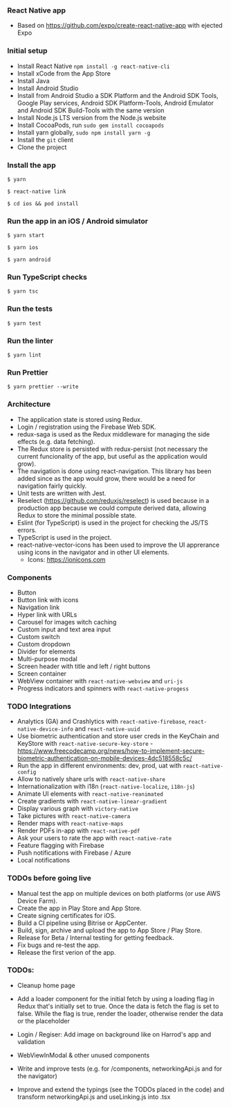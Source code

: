 ### React Native app

- Based on https://github.com/expo/create-react-native-app with ejected Expo

### Initial setup

- Install React Native `npm install -g react-native-cli`
- Install xCode from the App Store
- Install Java
- Install Android Studio
- Install from Android Studio a SDK Platform and the Android SDK Tools, Google Play services, Android SDK Platform-Tools, Android Emulator and Android SDK Build-Tools with the same version
- Install Node.js LTS version from the Node.js website
- Install CocoaPods, run `sudo gem install cocoapods`
- Install yarn globally, `sudo npm install yarn -g`
- Install the `git` client
- Clone the project


### Install the app

`$ yarn`

`$ react-native link`

`$ cd ios && pod install`

### Run the app in an iOS / Android simulator

`$ yarn start`

`$ yarn ios`

`$ yarn android`

### Run TypeScript checks

`$ yarn tsc`

### Run the tests

`$ yarn test`

### Run the linter

`$ yarn lint`

### Run Prettier

`$ yarn prettier --write`

### Architecture

- The application state is stored using Redux.
- Login / registration using the Firebase Web SDK.
- redux-saga is used as the Redux middleware for managing the side effects (e.g. data fetching).
- The Redux store is persisted with redux-persist (not necessary the current funcionality of the app, but useful as the application would grow).
- The navigation is done using react-navigation. This library has been added since as the app would grow, there would be a need for navigation fairly quickly.
- Unit tests are written with Jest.
- Reselect (https://github.com/reduxjs/reselect) is used because in a production app because we could compute derived data, allowing Redux to store the minimal possible state.
- Eslint (for TypeScript) is used in the project for checking the JS/TS errors.
- TypeScript is used in the project.
- react-native-vector-icons has been used to improve the UI apprerance using icons in the navigator and in other UI elements.
  - Icons: https://ionicons.com

### Components
- Button
- Button link with icons
- Navigation link
- Hyper link with URLs
- Carousel for images witch caching
- Custom input and text area input
- Custom switch
- Custom dropdown
- Divider for elements
- Multi-purpose modal
- Screen header with title and left / right buttons
- Screen container
- WebView container with `react-native-webview` and `uri-js`
- Progress indicators and spinners with `react-native-progess`

### TODO Integrations
- Analytics (GA) and Crashlytics with `react-native-firebase`, `react-native-device-info` and `react-native-uuid`
- Use biometric authentication and store user creds in the KeyChain and KeyStore with `react-native-secure-key-store` - https://www.freecodecamp.org/news/how-to-implement-secure-biometric-authentication-on-mobile-devices-4dc518558c5c/
- Run the app in different environments: dev, prod, uat with `react-native-config`
- Allow to natively share urls with `react-native-share`
- Internationalization with i18n (`react-native-localize`, `i18n-js`)
- Animate UI elements with `react-native-reanimated`
- Create gradients with `react-native-linear-gradient`
- Display various graph with `victory-native`
- Take pictures with `react-native-camera`
- Render maps with `react-native-maps`
- Render PDFs in-app with `react-native-pdf`
- Ask your users to rate the app with `react-native-rate`
- Feature flagging with Firebase
- Push notifications with Firebase / Azure
- Local notifications

### TODOs before going live
- Manual test the app on multiple devices on both platforms (or use AWS Device Farm).
- Create the app in Play Store and App Store.
- Create signing certificates for iOS.
- Build a CI pipeline using Bitrise or AppCenter.
- Build, sign, archive and upload the app to App Store / Play Store.
- Release for Beta / Internal testing for getting feedback.
- Fix bugs and re-test the app.
- Release the first verion of the app.

### TODOs:
- Cleanup home page
- Add a loader component for the initial fetch by using a loading flag in Redux that's initially set to true. Once the data is fetch the flag is set to false. While the flag is true, render the loader, otherwise render the data or the placeholder

- Login / Regiser: Add image on background like on Harrod's app and validation
- WebViewInModal & other unused components
- Write and improve tests (e.g. for /components, networkingApi.js and for the navigator)
- Improve and extend the typings (see the TODOs placed in the code) and transform networkingApi.js and useLinking.js into .tsx




